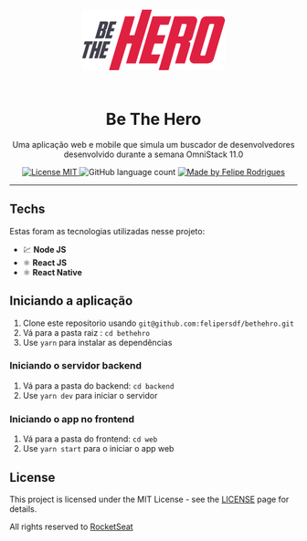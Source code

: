 <h1 align="center">

   ![Logo](.github/Logo.png)

<br>
Be The Hero
</h1>

<p align="center"> Uma aplicação web e mobile que simula um buscador de desenvolvedores  desenvolvido durante a semana OmniStack 11.0
</p>

<p align="center">
  <a href="https://opensource.org/licenses/MIT">
    <img src="https://img.shields.io/badge/License-MIT-green.svg" alt="License MIT">
  </a>

  <img alt="GitHub language count" src="https://img.shields.io/github/languages/count/felipersdf/bethehero?color=%2304D361">

  <a href="https://github.com/felipersdf">
    <img alt="Made by Felipe Rodrigues" src="https://img.shields.io/badge/made%20by-Felipe Rodrigues-%2304D361">
  </a>
</p>

<hr />

## Techs

Estas foram as tecnologias utilizadas nesse projeto:

- 💹 **Node JS** 
- ⚛️ **React JS** 
- ⚛️ **React Native** 
<!-- - 📄 **MongoDB**  -->
<!-- - ♻️ **Socket IO**  -->

## Iniciando a aplicação

1. Clone este repositorio usando `git@github.com:felipersdf/bethehro.git`
2. Vá para a pasta raiz : `cd bethehro`<br />
3. Use `yarn` para instalar as dependências<br />

### Iniciando o servidor backend

1. Vá para a pasta do backend: `cd backend` <br>
2. Use `yarn dev` para iniciar o servidor

### Iniciando o app no frontend

1. Vá para a pasta do frontend: `cd web`
2. Use `yarn start` para o iniciar o app web
<!-- 
### Iniciando o app mobile

1. Vá para a pasta do mobile: `cd mobile`
2. Use `react-native run-android` (ou `run-ios` se você possuir um iOs) para iniciar o aplicativo mobile

Nota: Se você escolher rodar no emulador android, você precisa iniciar o emulador antes de utilizar o comando `run-android`.
 -->

## License

This project is licensed under the MIT License - see the [LICENSE](https://opensource.org/licenses/MIT) page for details.

All rights reserved to [RocketSeat](www.rocketseta.com.br)